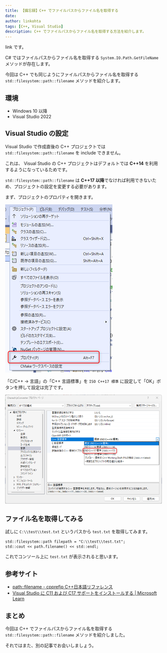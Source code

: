 ```yaml
---
title: 【備忘録】C++ でファイルパスからファイル名を取得する
date: 
author: linkohta
tags: [C++, Visual Studio]
description: C++ でファイルパスからファイル名を取得する方法を紹介します。
---
```


link です。

C# ではファイルパスからファイル名を取得する `System.IO.Path.GetFileName` メソッドが存在します。

今回は C++ でも同じようにファイルパスからファイル名を取得する `std::filesystem::path::filename` メソッドを紹介します。

## 環境

- Windows 10 以降
- Visual Studio 2022

## Visual Studio の設定

Visual Studio で作成直後の C++ プロジェクトでは `std::filesystem::path::filename` を include できません。

これは、 Visual Studio の C++ プロジェクトはデフォルトでは **C++14** を利用するようになっているためです。

`std::filesystem::path::filename` は **C++17 以降**でなければ利用できないため、プロジェクトの設定を変更する必要があります。 

まず、プロジェクトのプロパティを開きます。

![プロパティ](images\2022-10-30_15h42_18.png)

「C/C++ → 言語」の「C++ 言語標準」を `ISO C++17 標準` に設定して「OK」ボタンを押して設定は完了です。

![C/C++ 設定](images\2022-10-30_15h45_11.png)

## ファイル名を取得してみる

試しに `C:\\test\\test.txt` というパスから `test.txt` を取得してみます。

```cpp:title=ファイル名取得
std::filesystem::path filepath = "C:\\test\\test.txt";
std::cout << path.filename() << std::endl;
```

これでコンソール上に `test.txt` が表示されると思います。

## 参考サイト

- [path::filename - cpprefjp C++日本語リファレンス](https://cpprefjp.github.io/reference/filesystem/path/filename.html)
- [Visual Studio に C11 および C17 サポートをインストールする | Microsoft Learn](https://learn.microsoft.com/ja-jp/cpp/overview/install-c17-support?view=msvc-170)

## まとめ

今回は C++ でファイルパスからファイル名を取得する `std::filesystem::path::filename` メソッドを紹介しました。

それではまた、別の記事でお会いしましょう。
